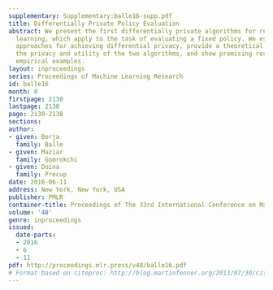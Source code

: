 ```yaml
---
supplementary: Supplementary:balle16-supp.pdf
title: Differentially Private Policy Evaluation
abstract: We present the first differentially private algorithms for reinforcement
  learning, which apply to the task of evaluating a fixed policy. We establish two
  approaches for achieving differential privacy, provide a theoretical analysis of
  the privacy and utility of the two algorithms, and show promising results on simple
  empirical examples.
layout: inproceedings
series: Proceedings of Machine Learning Research
id: balle16
month: 0
firstpage: 2130
lastpage: 2138
page: 2130-2138
sections: 
author:
- given: Borja
  family: Balle
- given: Maziar
  family: Gomrokchi
- given: Doina
  family: Precup
date: 2016-06-11
address: New York, New York, USA
publisher: PMLR
container-title: Proceedings of The 33rd International Conference on Machine Learning
volume: '48'
genre: inproceedings
issued:
  date-parts:
  - 2016
  - 6
  - 11
pdf: http://proceedings.mlr.press/v48/balle16.pdf
# Format based on citeproc: http://blog.martinfenner.org/2013/07/30/citeproc-yaml-for-bibliographies/
---
```

